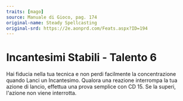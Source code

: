 ```yaml
---
traits: [mago]
source: Manuale di Gioco, pag. 174
original-name: Steady Spellcasting
original-srd: https://2e.aonprd.com/Feats.aspx?ID=194
---
```


# Incantesimi Stabili - Talento 6

Hai fiducia nella tua tecnica e non perdi facilmente la concentrazione quando
Lanci un Incantesimo. Qualora una reazione interrompa la tua azione di lancio,
effettua una prova semplice con CD 15. Se la superi, l'azione non viene
interrotta.
